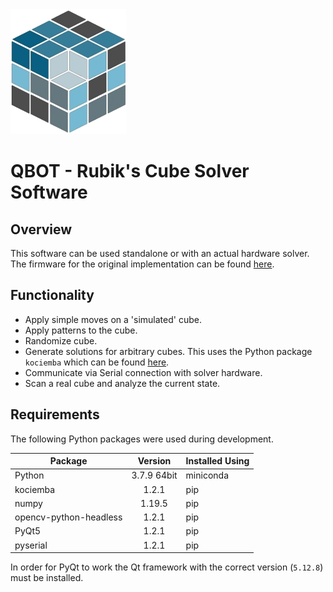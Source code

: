 <img src="./GUI/Resources/Logo_sharper.png" height="200" />

# QBOT - Rubik's Cube Solver Software
## Overview
This software can be used standalone or with an actual hardware solver. The firmware for the original implementation can be found [here](https://github.com/Axodarap/QBot_firmware).
## Functionality 
- Apply simple moves on a 'simulated' cube.
- Apply patterns to the cube.  
- Randomize cube. 
- Generate solutions for arbitrary cubes. This uses the Python package `kociemba` which can be found [here](https://github.com/muodov/kociemba).
- Communicate via Serial connection with solver hardware. 
- Scan a real cube and analyze the current state.
## Requirements 
The following Python packages were used during development. 

| Package                | Version       | Installed Using |
| ---------------------- |:-------------:| --------------- |
| Python                 | 3.7.9 64bit   | miniconda       |
| kociemba               | 1.2.1         | pip             |
| numpy                  | 1.19.5        | pip             |
| opencv-python-headless | 1.2.1         | pip             |
| PyQt5                  | 1.2.1         | pip             |
| pyserial               | 1.2.1         | pip             |

In order for PyQt to work the Qt framework with the correct version (`5.12.8`) must be installed. 

